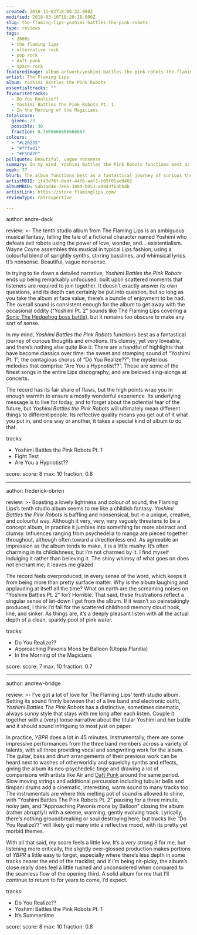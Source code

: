 ```yaml
---
created: 2016-11-02T18:00:32.000Z
modified: 2018-03-10T18:20:18.000Z
slug: the-flaming-lips-yoshimi-battles-the-pink-robots
type: reviews
tags:
  - 2000s
  - the flaming lips
  - alternative rock
  - pop rock
  - daft punk
  - space rock
featuredimage: album-artwork/yoshimi-battles-the-pink-robots-the-flaming-lips.jpg
artist: The Flaming Lips
album: Yoshimi Battles the Pink Robots
essentialtracks: ""
favouritetracks:
  - Do You Realize??
  - Yoshimi Battles the Pink Robots Pt. 1
  - In the Morning of the Magicians
totalscore:
  given: 23
  possible: 30
  fraction: 0.7666666666666667
colours:
  - "#c20235"
  - "#fffad1"
  - "#F5DA7F"
pullquote: Beautiful, vague nonsense
summary: In my mind, Yoshimi Battles the Pink Robots functions best as a fantastical journey of curious thoughts and emotions. It’s clumsy, yet very loveable, and there’s nothing else quite like it.
week: 77
blurb: The album functions best as a fantastical journey of curious thoughts and emotions. It’s clumsy, yet very loveable, and there’s nothing else quite like it.
artistMBID: 1f43d76f-8edf-44f6-aaf1-b65f05ad9402
albumMBID: 54b1ad4e-7e86-308d-b053-a0843f6abbdb
artistLink: https://store.flaminglips.com/
reviewType: retrospective

---
```


author: andre-dack

review: >-
  The tenth studio album from The Flaming Lips is an ambiguous musical fantasy, telling the tale of a fictional character named Yoshimi who defeats evil robots using the power of love, wonder, and… existentialism. Wayne Coyne assembles this musical in typical Lips fashion, using a colourful blend of sprightly synths, stirring basslines, and whimsical lyrics. It’s nonsense. Beautiful, vague nonsense. 
  
  In trying to tie down a detailed narrative, *Yoshimi Battles the Pink Robots* ends up being remarkably unfocused; built upon scattered moments that listeners are required to join together. It doesn’t exactly answer its own questions, and its depth can certainly be put into question, but so long as you take the album at face value, there’s a bundle of enjoyment to be had. The overall sound is consistent enough for the album to get away with the occasional oddity (“Yoshimi Pt. 2” sounds like The Flaming Lips covering a [Sonic The Hedgehog boss battle](https://www.youtube.com/watch?v=NVnn0fVoiV4)), but it remains too obscure to make any sort of sense.
  
  In my mind, *Yoshimi Battles the Pink Robots* functions best as a fantastical journey of curious thoughts and emotions. It’s clumsy, yet very loveable, and there’s nothing else quite like it. There are a handful of highlights that have become classics over time: the sweet and stomping sound of “Yoshimi Pt. 1”; the contagious chorus of “Do You Realize??”; the mysterious melodies that comprise “Are You a Hypnotist??”. These are some of the finest songs in the entire Lips discography, and are beloved sing-alongs at concerts. 
  
  The record has its fair share of flaws, but the high points wrap you in enough warmth to ensure a mostly wonderful experience. Its underlying message is to live for today, and to forget about the potential fear of the future, but *Yoshimi Battles the Pink Robots* will ultimately mean different things to different people. Its reflective quality means you get out of it what you put in, and one way or another, it takes a special kind of album to do that.

tracks:
  - Yoshimi Battles the Pink Robots Pt. 1
  - ­Fight Test
  - ­Are You a Hypnotist??

score:
  score: 8
  max: 10
  fraction: 0.8

---
author: frederick-obrien

review: >-
  Boasting a lovely lightness and colour of sound, the Flaming Lips’s tenth studio album seems to me like a childish fantasy. *Yoshimi Battles the Pink Robots* is baffling and nonsensical, but in a unique, creative, and colourful way. Although it very, very, very vaguely threatens to be a concept album, in practice it jumbles into something far more abstract and clumsy. Influences ranging from psychedelia to manga are pieced together throughout, although often toward a directionless end. As agreeable an impression as the album tends to make, it is a little mushy. It’s often charming in its childishness, but I’m not charmed by it. I find myself indulging it rather than believing it. The shiny whimsy of what goes on does not enchant me; it leaves me glazed. 
  
  The record feels overproduced, in every sense of the word, which keeps it from being more than pretty surface matter. Why is the album laughing and applauding at itself all the time? What on earth are the screaming noises on “Yoshimi Battles Pt. 2” for? Horrible. That said, these frustrations reflect a singular sense of let-down I get from the album. If it wasn’t so painstakingly produced, I think I’d fall for the scattered childhood memory cloud hook, line, and sinker. As things are, it’s a deeply pleasant listen with all the actual depth of a clean, sparkly pool of pink water.

tracks:
  - Do You Realize??
  - ­Approaching Pavonis Mons by Balloon (Utopia Planitia)
  - ­In the Morning of the Magicians

score:
  score: 7
  max: 10
  fraction: 0.7

---
author: andrew-bridge

review: >-
  I’ve got a lot of love for The Flaming Lips’ tenth studio album. Setting its sound firmly between that of a live band and electronic outfit, *Yoshimi Battles The Pink Robots* has a distinctive, sometimes cinematic, always sunny style that stays with me long after each listen. Couple it together with a (very) loose narrative about the titular Yoshimi and her battle and it should sound intriguing to most just on paper. 
  
  In practice, *YBPR* does a lot in 45 minutes. Instrumentally, there are some impressive performances from the three band members across a variety of talents, with all three providing vocal and songwriting work for the album. The guitar, bass and drum arrangements of their previous work can be heard next to washes of otherworldly and squelchy synths and effects, giving the album its neo-psychedelic tinge and drawing a lot of comparisons with artists like Air and [Daft Punk](/reviews/daft-punk-discovery/) around the same period. Slow moving strings and additional percussion including tubular bells and timpani drums add a cinematic, interesting, warm sound to many tracks too. The instrumentals are where this melting pot of sound is allowed to shine, with “Yoshimi Battles The Pink Robots Pt. 2” pausing for a three minute, noisy jam, and “Approaching Pavonis mons by Balloon” closing the album (rather abruptly!) with a serene, warming, gently evolving track. Lyrically, there’s nothing groundbreaking or soul destroying here, but tracks like “Do You Realize??” will likely get many into a reflective mood, with its pretty yet morbid themes. 
  
  With all that said, my score feels a little low. It’s a *very* strong 8 for me, but listening more critically, the slightly over-glossed production makes portions of *YBPR* a little easy to forget, especially where there’s less depth in some tracks nearer the end of the tracklist; and if I’m being nit-picky, the album’s close really does feel a little rushed and unconsidered when compared to the seamless flow of the opening third. A solid album for me that I’ll continue to return to for years to come, I’d expect.

tracks:
  - Do You Realize??
  - ­Yoshimi Battles the Pink Robots Pt. 1
  - ­It’s Summertime
  
score:
  score: 8
  max: 10
  fraction: 0.8
